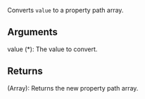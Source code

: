 Converts `value` to a property path array.


## Arguments
value (*): The value to convert.


## Returns
(Array): Returns the new property path array.
